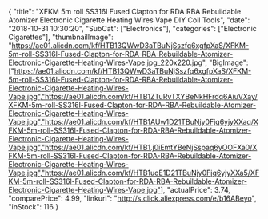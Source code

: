 {
	"title": "XFKM 5m roll SS316l Fused Clapton  for RDA RBA Rebuildable Atomizer Electronic Cigarette Heating Wires Vape DIY Coil Tools",
	"date": "2018-10-31 10:30:20",
	"SubCat": ["Electronics"],
	"categories": ["Electronic Cigarettes"],
	"thumbnailImage": "https://ae01.alicdn.com/kf/HTB13QWwD3aTBuNjSszfq6xgfpXaS/XFKM-5m-roll-SS316l-Fused-Clapton-for-RDA-RBA-Rebuildable-Atomizer-Electronic-Cigarette-Heating-Wires-Vape.jpg_220x220.jpg",
	"BigImage": ["https://ae01.alicdn.com/kf/HTB13QWwD3aTBuNjSszfq6xgfpXaS/XFKM-5m-roll-SS316l-Fused-Clapton-for-RDA-RBA-Rebuildable-Atomizer-Electronic-Cigarette-Heating-Wires-Vape.jpg","https://ae01.alicdn.com/kf/HTB1ZTuRvTXYBeNkHFrdq6AiuVXay/XFKM-5m-roll-SS316l-Fused-Clapton-for-RDA-RBA-Rebuildable-Atomizer-Electronic-Cigarette-Heating-Wires-Vape.jpg","https://ae01.alicdn.com/kf/HTB1AUw1D21TBuNjy0Fjq6yjyXXaq/XFKM-5m-roll-SS316l-Fused-Clapton-for-RDA-RBA-Rebuildable-Atomizer-Electronic-Cigarette-Heating-Wires-Vape.jpg","https://ae01.alicdn.com/kf/HTB1.j0iEmtYBeNjSspaq6yOOFXa0/XFKM-5m-roll-SS316l-Fused-Clapton-for-RDA-RBA-Rebuildable-Atomizer-Electronic-Cigarette-Heating-Wires-Vape.jpg","https://ae01.alicdn.com/kf/HTB1uoE1D21TBuNjy0Fjq6yjyXXa5/XFKM-5m-roll-SS316l-Fused-Clapton-for-RDA-RBA-Rebuildable-Atomizer-Electronic-Cigarette-Heating-Wires-Vape.jpg"],
	"actualPrice": 3.74,
	"comparePrice": 4.99,
	"linkurl": "http://s.click.aliexpress.com/e/b16ABeyo",
	"inStock": 116
}

